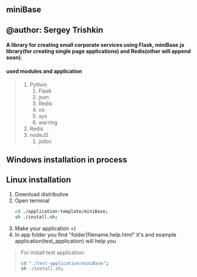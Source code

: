 ## miniBase
## @author: Sergey Trishkin

#### A library for creating small corporate services using Flask, miniBase.js library(for creating single page applications) and Redis(other will append soon).

#### used modules and application
>1. Python
>    1. Flask
>    2. json
>    3. Redis
>    4. os
>    5. sys
>    6. warring
>2. Redis
>3. nodeJS
>    1. jsdoc

## Windows installation in process

## Linux installation
1. Download distributive
2. Open terminal
	```bash
	cd ./application-template/miniBase;
	sh ./install.sh;
	```
3. Make your application =)
4. In app folder you find "folder|filename.help.html" it's and example application(test_application) will help you
> For install test application:
>	```bash
>	cd "./test-application/miniBase";
>	sh ./install.sh;
>	```